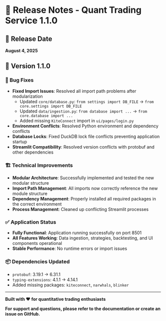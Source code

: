 # 🚀 Release Notes - Quant Trading Service 1.1.0

## 📅 Release Date
**August 4, 2025**

## 🎯 Version 1.1.0

### 🔧 Bug Fixes
- **Fixed Import Issues**: Resolved all import path problems after modularization
  - Updated `core/database.py`: `from settings import DB_FILE` → `from core.settings import DB_FILE`
  - Updated `data/ingestion.py`: `from database import ...` → `from core.database import ...`
  - Added missing `KiteConnect` import in `ui/pages/login.py`
- **Environment Conflicts**: Resolved Python environment and dependency conflicts
- **Database Locks**: Fixed DuckDB lock file conflicts preventing application startup
- **Streamlit Compatibility**: Resolved version conflicts with protobuf and other dependencies

### 🏗️ Technical Improvements
- **Modular Architecture**: Successfully implemented and tested the new modular structure
- **Import Path Management**: All imports now correctly reference the new module structure
- **Dependency Management**: Properly installed all required packages in the correct environment
- **Process Management**: Cleaned up conflicting Streamlit processes

### ✅ Application Status
- **Fully Functional**: Application running successfully on port 8501
- **All Features Working**: Data ingestion, strategies, backtesting, and UI components operational
- **Stable Performance**: No runtime errors or import issues

### 📦 Dependencies Updated
- `protobuf`: 3.19.1 → 6.31.1
- `typing-extensions`: 4.1.1 → 4.14.1
- Added missing packages: `kiteconnect`, `narwhals`, `blinker`

---

**Built with ❤️ for quantitative trading enthusiasts**

**For support and questions, please refer to the documentation or create an issue on GitHub.** 